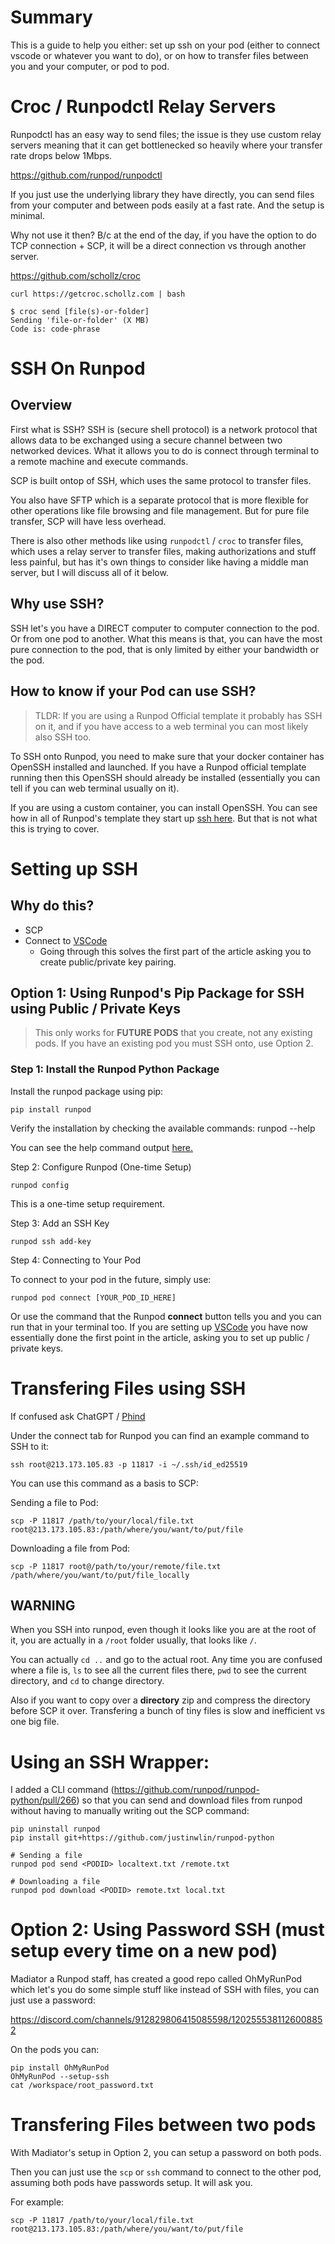# Summary
This is a guide to help you either: set up ssh on your pod (either to connect vscode or whatever you want to do), or on how to transfer files between you and your computer, or pod to pod.

# Croc / Runpodctl Relay Servers

Runpodctl has an easy way to send files; the issue is they use custom relay servers meaning that it can get bottlenecked so heavily where your transfer rate drops below 1Mbps. 


https://github.com/runpod/runpodctl

If you just use the underlying library they have directly, you can send files from your computer and between pods easily at a fast rate. And the setup is minimal. 

Why not use it then? B/c at the end of the day, if you have the option to do TCP connection + SCP, it will be a direct connection vs through another server.

https://github.com/schollz/croc
```
curl https://getcroc.schollz.com | bash
```

```
$ croc send [file(s)-or-folder]
Sending 'file-or-folder' (X MB)
Code is: code-phrase
```


# SSH On Runpod

## Overview
First what is SSH? SSH is (secure shell protocol) is a network protocol that allows data to be exchanged using a secure channel between two networked devices. What it allows you to do is connect through terminal to a remote machine and execute commands. 

SCP is built ontop of SSH, which uses the same protocol to transfer files.

You also have SFTP which is a separate protocol that is more flexible for other operations like file browsing and file management. But for pure file transfer, SCP will have less overhead. 

There is also other methods like using `runpodctl` / `croc` to transfer files, which uses a relay server to transfer files, making authorizations and stuff less painful, but has it's own things to consider like having a middle man server, but I will discuss all of it below.

## Why use SSH?

SSH let's you have a DIRECT computer to computer connection to the pod. Or from one pod to another. What this means is that, you can have the most pure connection to the pod, that is only limited by either your bandwidth or the pod.

## How to know if your Pod can use SSH?

> TLDR: If you are using a Runpod Official template it probably has SSH on it, and if you have access to a web terminal you can most likely also SSH too.

To SSH onto Runpod, you need to make sure that your docker container has OpenSSH installed and launched. If you have a Runpod official template running then this OpenSSH should already be installed (essentially you can tell if you can web terminal usually on it).

If you are using a custom container, you can install OpenSSH. You can see how in all of Runpod's template they start up [ssh here](https://github.com/runpod/containers/blob/main/container-template/start.sh). But that is not what this is trying to cover. 

# Setting up SSH

## Why do this?
- SCP
- Connect to [VSCode](https://blog.runpod.io/how-to-connect-vscode-to-runpod/)
  - Going through this solves the first part of the article asking you to create public/private key pairing.

## Option 1: Using Runpod's Pip Package for SSH using Public / Private Keys
> This only works for **FUTURE PODS** that you create, not any existing pods. If you have an existing pod you must SSH onto, use Option 2.

### Step 1: Install the Runpod Python Package
Install the runpod package using pip:
```
pip install runpod
```

Verify the installation by checking the available commands:
runpod --help

You can see the help command output [here.](https://github.com/runpod/runpod-python/blob/main/docs/cli/demos/help.gif)

Step 2: Configure Runpod (One-time Setup)

```
runpod config
```

This is a one-time setup requirement.

Step 3: Add an SSH Key
```
runpod ssh add-key
```

Step 4: Connecting to Your Pod

To connect to your pod in the future, simply use:

```
runpod pod connect [YOUR_POD_ID_HERE]
```

Or use the command that the Runpod **connect** button tells you and you can run that in your terminal too. If you are setting up [VSCode](https://blog.runpod.io/how-to-connect-vscode-to-runpod/) you have now essentially done the first point in the article, asking you to set up public / private keys.

# Transfering Files using SSH

If confused ask ChatGPT / [Phind](https://www.phind.com/search?home=true)

Under the connect tab for Runpod you can find an example command to SSH to it:
```
ssh root@213.173.105.83 -p 11817 -i ~/.ssh/id_ed25519
```

You can use this command as a basis to SCP:

Sending a file to Pod:
```
scp -P 11817 /path/to/your/local/file.txt root@213.173.105.83:/path/where/you/want/to/put/file
```

Downloading a file from Pod:
```
scp -P 11817 root@/path/to/your/remote/file.txt /path/where/you/want/to/put/file_locally
```

## WARNING
When you SSH into runpod, even though it looks like you are at the root of it, you are actually in a `/root` folder usually, that looks like `/`. 

You can actually `cd ..` and go to the actual root. Any time you are confused where a file is, `ls` to see all the current files there, `pwd` to see the current directory, and `cd` to change directory.

Also if you want to copy over a **directory** zip and compress the directory before SCP it over. Transfering a bunch of tiny files is slow and inefficient vs one big file.

# Using an SSH Wrapper:
I added a CLI command (https://github.com/runpod/runpod-python/pull/266) so that you can send and download files from runpod without having to manually writing out the SCP command:

```
pip uninstall runpod
pip install git+https://github.com/justinwlin/runpod-python

# Sending a file
runpod pod send <PODID> localtext.txt /remote.txt

# Downloading a file
runpod pod download <PODID> remote.txt local.txt
```

# Option 2: Using Password SSH (must setup every time on a new pod)
Madiator a Runpod staff, has created a good repo called OhMyRunPod which let's you do some simple stuff like instead of SSH with files, you can just use a password:

https://discord.com/channels/912829806415085598/1202555381126008852

On the pods you can:
```
pip install OhMyRunPod
OhMyRunPod --setup-ssh
cat /workspace/root_password.txt
```

# Transfering Files between two pods

With Madiator's setup in Option 2, you can setup a password on both pods.

Then you can just use the `scp` or `ssh` command to connect to the other pod, assuming both pods have passwords setup. It will ask you. 

For example:
```
scp -P 11817 /path/to/your/local/file.txt root@213.173.105.83:/path/where/you/want/to/put/file
```

